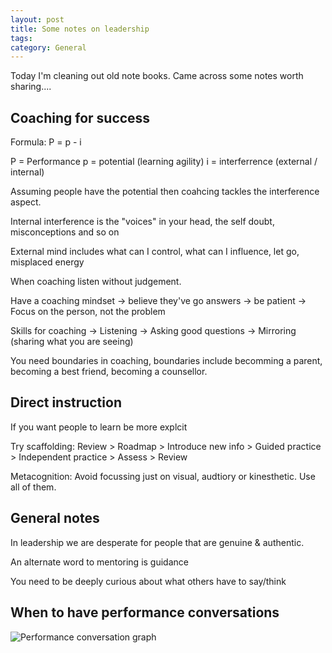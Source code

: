 ```yaml
---
layout: post
title: Some notes on leadership
tags: 
category: General
---
```


Today I'm cleaning out old note books. Came across some notes worth sharing....

## Coaching for success

Formula: P = p - i

P = Performance
p = potential (learning agility)
i = interferrence (external / internal)

Assuming people have the potential then coahcing tackles the interference aspect.

Internal interference is the "voices" in your head, the self doubt, misconceptions and so on

External mind includes what can I control, what can I influence, let go, misplaced energy

When coaching listen without judgement.

Have a coaching mindset
 -> believe they've go answers
 -> be patient
 -> Focus on the person, not the problem

Skills for coaching
 -> Listening
 -> Asking good questions
 -> Mirroring (sharing what you are seeing)

You need boundaries in coaching, boundaries include becomming a parent, becoming a best friend, becoming a counsellor.

## Direct instruction

If you want people to learn be more explcit

Try scaffolding: Review > Roadmap > Introduce new info > Guided practice > Independent practice > Assess > Review

Metacognition: Avoid focussing just on visual, audtiory or kinesthetic. Use all of them.

## General notes

In leadership we are desperate for people that are genuine & authentic.

An alternate word to mentoring is guidance

You need to be deeply curious about what others have to say/think

## When to have performance conversations

<img class="img-responsive" alt="Performance conversation graph" src="{{ site.url }}/assets/images/When-to-have-a-performance-conversation.png">
